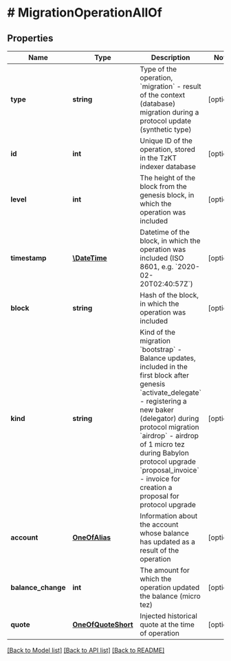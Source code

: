# # MigrationOperationAllOf

## Properties

Name | Type | Description | Notes
------------ | ------------- | ------------- | -------------
**type** | **string** | Type of the operation, &#x60;migration&#x60; - result of the context (database) migration during a protocol update (synthetic type) | [optional]
**id** | **int** | Unique ID of the operation, stored in the TzKT indexer database | [optional]
**level** | **int** | The height of the block from the genesis block, in which the operation was included | [optional]
**timestamp** | [**\DateTime**](\DateTime.md) | Datetime of the block, in which the operation was included (ISO 8601, e.g. &#x60;2020-02-20T02:40:57Z&#x60;) | [optional]
**block** | **string** | Hash of the block, in which the operation was included | [optional]
**kind** | **string** | Kind of the migration  &#x60;bootstrap&#x60; - Balance updates, included in the first block after genesis &#x60;activate_delegate&#x60; - registering a new baker (delegator) during protocol migration &#x60;airdrop&#x60; - airdrop of 1 micro tez during Babylon protocol upgrade &#x60;proposal_invoice&#x60; - invoice for creation a proposal for protocol upgrade | [optional]
**account** | [**OneOfAlias**](OneOfAlias.md) | Information about the account whose balance has updated as a result of the operation | [optional]
**balance_change** | **int** | The amount for which the operation updated the balance (micro tez) | [optional]
**quote** | [**OneOfQuoteShort**](OneOfQuoteShort.md) | Injected historical quote at the time of operation | [optional]

[[Back to Model list]](../../README.md#models) [[Back to API list]](../../README.md#endpoints) [[Back to README]](../../README.md)
